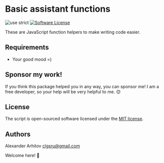Basic assistant functions
==============

![use strict][ico-use-strict]
[![Software License][ico-license]][link-license]

These are JavaScript function helpers to make writing code easier.

## Requirements
* Your good mood =)

## Sponsor my work!
If you think this package helped you in any way, you can sponsor me! I am a free developer, so your help will be very helpful to me. :blush:

## License

The script is open-sourced software licensed under the [MIT license][link-license].

## Authors
Alexander Arhitov [clgsru@gmail.com](mailto:clgsru@gmail.com)

Welcome here! :metal:

[ico-use-strict]: https://img.shields.io/badge/"use_strict"-712cf9.svg
[ico-license]: https://img.shields.io/badge/license-MIT-brightgreen.svg
[link-license]: LICENSE.md
[link-example]: example
[link-javascript-helpers-base]: https://github.com/arhitov/javascript-helpers/src/base.js